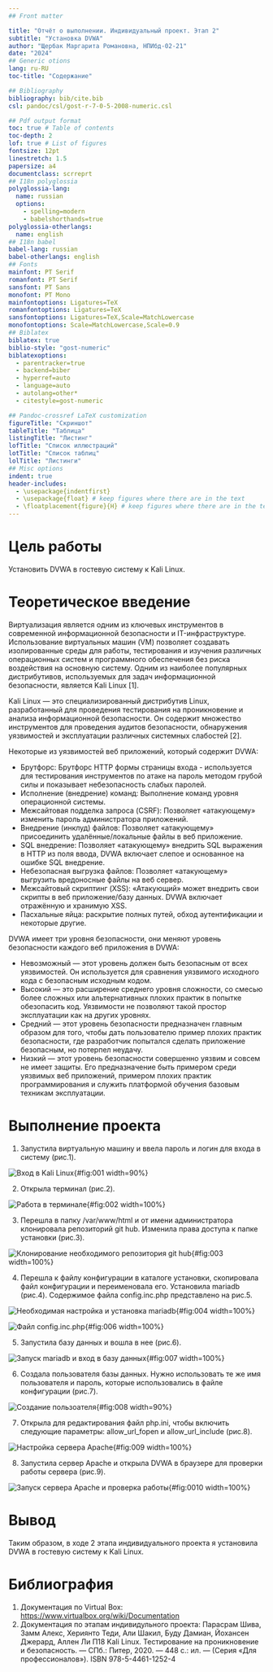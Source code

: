 ```yaml
---
## Front matter

title: "Отчёт о выполнении. Индивидуальный проект. Этап 2"
subtitle: "Установка DVWA"
author: "Щербак Маргарита Романовна, НПИбд-02-21"
date: "2024"
## Generic otions
lang: ru-RU
toc-title: "Содержание"

## Bibliography
bibliography: bib/cite.bib
csl: pandoc/csl/gost-r-7-0-5-2008-numeric.csl

## Pdf output format
toc: true # Table of contents
toc-depth: 2
lof: true # List of figures
fontsize: 12pt
linestretch: 1.5
papersize: a4
documentclass: scrreprt
## I18n polyglossia
polyglossia-lang:
  name: russian
  options:
	- spelling=modern
	- babelshorthands=true
polyglossia-otherlangs:
  name: english
## I18n babel
babel-lang: russian
babel-otherlangs: english
## Fonts
mainfont: PT Serif
romanfont: PT Serif
sansfont: PT Sans
monofont: PT Mono
mainfontoptions: Ligatures=TeX
romanfontoptions: Ligatures=TeX
sansfontoptions: Ligatures=TeX,Scale=MatchLowercase
monofontoptions: Scale=MatchLowercase,Scale=0.9
## Biblatex
biblatex: true
biblio-style: "gost-numeric"
biblatexoptions:
  - parentracker=true
  - backend=biber
  - hyperref=auto
  - language=auto
  - autolang=other*
  - citestyle=gost-numeric

## Pandoc-crossref LaTeX customization
figureTitle: "Скриншот"
tableTitle: "Таблица"
listingTitle: "Листинг"
lofTitle: "Список иллюстраций"
lotTitle: "Список таблиц"
lolTitle: "Листинги"
## Misc options
indent: true
header-includes:
  - \usepackage{indentfirst}
  - \usepackage{float} # keep figures where there are in the text
  - \floatplacement{figure}{H} # keep figures where there are in the text
---
```


# Цель работы

Установить DVWA в гостевую систему к Kali Linux.

# Теоретическое введение 

Виртуализация является одним из ключевых инструментов в современной информационной безопасности и IT-инфраструктуре. Использование виртуальных машин (VM) позволяет создавать изолированные среды для работы, тестирования и изучения различных операционных систем и программного обеспечения без риска воздействия на основную систему. Одним из наиболее популярных дистрибутивов, используемых для задач информационной безопасности, является Kali Linux [1].

Kali Linux — это специализированный дистрибутив Linux, разработанный для проведения тестирования на проникновение и анализа информационной безопасности. Он содержит множество инструментов для проведения аудитов безопасности, обнаружения уязвимостей и эксплуатации различных системных слабостей [2].

Некоторые из уязвимостей веб приложений, который содержит DVWA:  
- Брутфорс: Брутфорс HTTP формы страницы входа - используется для тестирования инструментов по атаке на пароль методом грубой силы и показывает небезопасность слабых паролей.  
- Исполнение (внедрение) команд: Выполнение команд уровня операционной системы.  
- Межсайтовая подделка запроса (CSRF): Позволяет «атакующему» изменить пароль администратора приложений.  
- Внедрение (инклуд) файлов: Позволяет «атакующему» присоединить удалённые/локальные файлы в веб приложение.  
- SQL внедрение: Позволяет «атакующему» внедрить SQL выражения в HTTP из поля ввода, DVWA включает слепое и основанное на ошибке SQL внедрение.  
- Небезопасная выгрузка файлов: Позволяет «атакующему» выгрузить вредоносные файлы на веб сервер.  
- Межсайтовый скриптинг (XSS): «Атакующий» может внедрить свои скрипты в веб приложение/базу данных. DVWA включает отражённую и хранимую XSS.  
- Пасхальные яйца: раскрытие полных путей, обход аутентификации и некоторые другие.

DVWA имеет три уровня безопасности, они меняют уровень безопасности каждого веб приложения в DVWA:  
- Невозможный — этот уровень должен быть безопасным от всех уязвимостей. Он используется для сравнения уязвимого исходного кода с безопасным исходным кодом.  
- Высокий — это расширение среднего уровня сложности, со смесью более сложных или альтернативных плохих практик в попытке обезопасить код. Уязвимости не позволяют такой простор эксплуатации как на других уровнях.  
- Средний — этот уровень безопасности предназначен главным образом для того, чтобы дать пользователю пример плохих практик безопасности, где разработчик попытался сделать приложение безопасным, но потерпел неудачу.  
- Низкий — этот уровень безопасности совершенно уязвим и совсем не имеет защиты. Его предназначение быть примером среди уязвимых веб приложений, примером плохих практик программирования и служить платформой обучения базовым техникам эксплуатации.

# Выполнение проекта

1. Запустила виртуальную машину и ввела пароль и логин для входа в систему (рис.1).

![Вход в Kali Linux](image/1.png){#fig:001 width=90%}

2. Открыла терминал (рис.2).

![Работа в терминале](image/2.png){#fig:002 width=100%}

3. Перешла в папку /var/www/html и от имени администратора клонировала репозиторий git hub. Изменила права доступа к папке установки (рис.3).

![Клонирование необходимого репозитория git hub](image/3.png){#fig:003 width=100%}

4. Перешла к файлу конфигурации в каталоге установки, скопировала файл конфигурации и переименовала его. Установила mariadb (рис.4). Содержимое файла config.inc.php представлено на рис.5.

![Необходимая настройка и установка mariadb](image/4.png){#fig:004 width=100%}

![Файл config.inc.php](image/6.png){#fig:006 width=100%}

5. Запустила базу данных и вошла в нее (рис.6).

![Запуск mariadb и вход в базу данных](image/5.png){#fig:007 width=100%}

6. Создала пользователя базы данных. Нужно использовать те же имя пользователя и пароль, которые использовались в файле конфигурации (рис.7).

![Создание пользоателя](image/7.png){#fig:008 width=90%}

7. Открыла для редактирования файл php.ini, чтобы включить следующие параметры: allow_url_fopen и allow_url_include (рис.8).

![Настройка сервера Apache](image/8.png){#fig:009 width=100%}

8. Запустила сервер Apache и открыла DVWA в браузере для проверки работы сервера (рис.9).

![Запуск сервера Apache и проверка работы](image/9.png){#fig:0010 width=100%}


# Вывод

Таким образом, в ходе 2 этапа индивидуального проекта я установила DVWA в гостевую систему к Kali Linux.

# Библиография

1. Документация по Virtual Box: https://www.virtualbox.org/wiki/Documentation
2. Документация по этапам индивидульного проекта: Парасрам Шива, Замм Алекс, Хериянто Теди, Али Шакил, Буду Дамиан, 
Йохансен Джерард, Аллен Ли П18 Kali Linux. Тестирование на проникновение и безопасность. — СПб.: Питер, 2020. — 448 с.: 
ил. — (Серия «Для профессионалов»). ISBN 978-5-4461-1252-4
